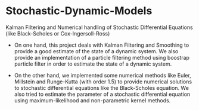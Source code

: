# Stochastic-Dynamic-Models
Kalman Filtering and Numerical handling of Stochastic Differential Equations (like Black-Scholes or Cox-Ingersoll-Ross)

- On one hand, this project deals with Kalman Filtering and Smoothing to provide a good estimate of the state of a dynamic system. We also provide an implementation of a particle filtering method using boostrap particle filter in order to estimate the state of a dynamic system.

- On the other hand, we implemented some numerical methods like Euler, Millstein and Runge-Kutta (with order 1.5) to provide numerical solutions to stochastic differential equations like the Black-Scholes equation. We also tried to estimate the parameter of a stochastic differential equation using maximum-likelihood and non-parametric kernel methods.
